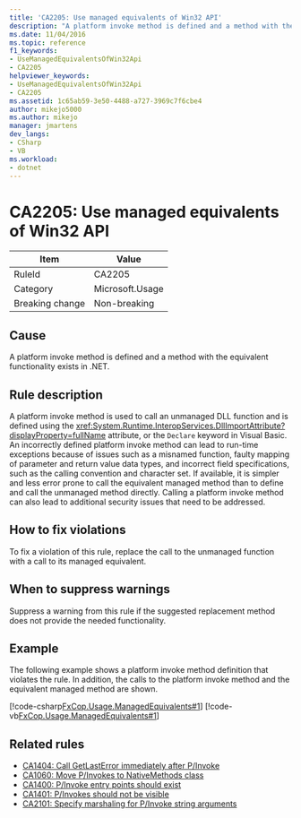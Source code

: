 ```yaml
---
title: 'CA2205: Use managed equivalents of Win32 API'
description: "A platform invoke method is defined and a method with the equivalent functionality exists in .NET."
ms.date: 11/04/2016
ms.topic: reference
f1_keywords:
- UseManagedEquivalentsOfWin32Api
- CA2205
helpviewer_keywords:
- UseManagedEquivalentsOfWin32Api
- CA2205
ms.assetid: 1c65ab59-3e50-4488-a727-3969c7f6cbe4
author: mikejo5000
ms.author: mikejo
manager: jmartens
dev_langs:
- CSharp
- VB
ms.workload:
- dotnet
---
```

# CA2205: Use managed equivalents of Win32 API

|Item|Value|
|-|-|
|RuleId|CA2205|
|Category|Microsoft.Usage|
|Breaking change|Non-breaking|

## Cause

A platform invoke method is defined and a method with the equivalent functionality exists in .NET.

## Rule description

A platform invoke method is used to call an unmanaged DLL function and is defined using the <xref:System.Runtime.InteropServices.DllImportAttribute?displayProperty=fullName> attribute, or the `Declare` keyword in Visual Basic. An incorrectly defined platform invoke method can lead to run-time exceptions because of issues such as a misnamed function, faulty mapping of parameter and return value data types, and incorrect field specifications, such as the calling convention and character set. If available, it is simpler and less error prone to call the equivalent managed method than to define and call the unmanaged method directly. Calling a platform invoke method can also lead to additional security issues that need to be addressed.

## How to fix violations

To fix a violation of this rule, replace the call to the unmanaged function with a call to its managed equivalent.

## When to suppress warnings

Suppress a warning from this rule if the suggested replacement method does not provide the needed functionality.

## Example

The following example shows a platform invoke method definition that violates the rule. In addition, the calls to the platform invoke method and the equivalent managed method are shown.

[!code-csharp[FxCop.Usage.ManagedEquivalents#1](../code-quality/codesnippet/CSharp/ca2205-use-managed-equivalents-of-win32-api_1.cs)]
[!code-vb[FxCop.Usage.ManagedEquivalents#1](../code-quality/codesnippet/VisualBasic/ca2205-use-managed-equivalents-of-win32-api_1.vb)]

## Related rules

- [CA1404: Call GetLastError immediately after P/Invoke](../code-quality/ca1404.md)
- [CA1060: Move P/Invokes to NativeMethods class](/dotnet/fundamentals/code-analysis/quality-rules/ca1060)
- [CA1400: P/Invoke entry points should exist](../code-quality/ca1400.md)
- [CA1401: P/Invokes should not be visible](/dotnet/fundamentals/code-analysis/quality-rules/ca1401)
- [CA2101: Specify marshaling for P/Invoke string arguments](/dotnet/fundamentals/code-analysis/quality-rules/ca2101)
